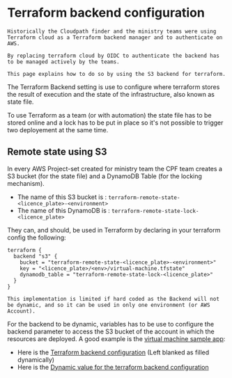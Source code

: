 # Terraform backend configuration
```
Historically the Cloudpath finder and the ministry teams were using Terraform cloud as a Terraform backend manager and to authenticate on AWS.  

By replacing terraform cloud by OIDC to authenticate the backend has to be managed actively by the teams.

This page explains how to do so by using the S3 backend for terraform. 
```

The Terraform Backend setting is use to configure where terraform stores the result of execution and the state of the infrastructure, also known as state file.

To use Terraform as a team (or with automation) the state file has to be stored online and a lock has to be put in place so it's not possible to trigger two deployement at the same time.

## Remote state using S3

In every AWS Project-set created for ministry team the CPF team creates a S3 bucket (for the state file) and a DynamoDB Table (for the locking mechanism).

 - The name of this S3 bucket is : `terraform-remote-state-<licence_plate>-<environment>`  
 - The name of this DynamoDB is : `terraform-remote-state-lock-<licence_plate>`

They can, and should, be used in Terraform by declaring in your terraform config the following:

```
terraform {
  backend "s3" {
    bucket = "terraform-remote-state-<licence_plate>-<environment>"
    key = "<licence_plate>/<env>/virtual-machine.tfstate"
    dynamodb_table = "terraform-remote-state-lock-<licence_plate>"
  }
}
```

```
This implementation is limited if hard coded as the Backend will not be dynamic, and so it can be used in only one environment (or AWS Account).
```

For the backend to be dynamic, variables has to be use to configure the backend parameter to access the S3 bucket of the account in which the resources are deployed.
A good example is the [virtual machine sample app](https://github.com/bcgov/startup-sample-project-aws-virtual-machines):

 - Here is the [Terraform backend configuration](https://github.com/bcgov/startup-sample-project-aws-virtual-machines/blob/main/terraform/versions.tf#:~:text=terraform%20%7B-,backend%20%22s3%22%20%7B%7D,-required_providers%20%7B) (Left blanked as filled dynamically)
 - Here is the [Dynamic value for the terraform backend configuration](https://github.com/bcgov/startup-sample-project-aws-virtual-machines/blob/main/.github/workflows/deploy_dev.yml#:~:text=cat%20%3C%3CEOF%20%3E%20backend,EOF)